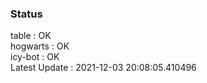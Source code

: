 ### Status


table : OK  
hogwarts : OK  
icy-bot : OK  
Latest Update : 2021-12-03 20:08:05.410496
